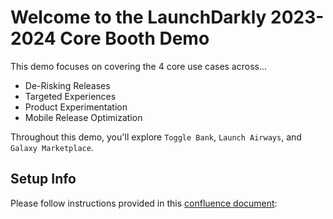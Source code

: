 # Welcome to the LaunchDarkly 2023-2024 Core Booth Demo

This demo focuses on covering the 4 core use cases across... 

- De-Risking Releases
- Targeted Experiences
- Product Experimentation
- Mobile Release Optimization


Throughout this demo, you'll explore `Toggle Bank`, `Launch Airways`, and `Galaxy Marketplace`. 


## Setup Info
Please follow instructions provided in this [confluence document](https://launchdarkly.atlassian.net/wiki/spaces/REV/pages/2773942302/Demo+Instances+2024+-+Technical):
